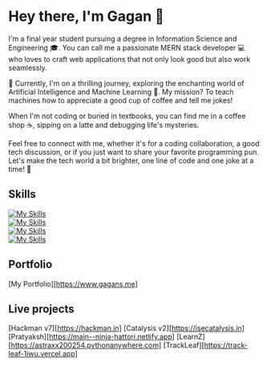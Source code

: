 # Hey there, I'm Gagan 👋


I'm a final year student pursuing a degree in Information Science and Engineering 🎓. You can call me a passionate MERN stack developer 💻 who loves to craft web applications that not only look good but also work seamlessly.

🌱 Currently, I'm on a thrilling journey, exploring the enchanting world of Artificial Intelligence and Machine Learning 🤖. My mission? To teach machines how to appreciate a good cup of coffee and tell me jokes!

When I'm not coding or buried in textbooks, you can find me in a coffee shop ☕, sipping on a latte and debugging life's mysteries.

Feel free to connect with me, whether it's for a coding collaboration, a good tech discussion, or if you just want to share your favorite programming pun. Let's make the tech world a bit brighter, one line of code and one joke at a time! 🚀

## Skills
[![My Skills](https://skillicons.dev/icons?i=java,python,html,js,css&perline=10)](https://skillicons.dev)<br>
[![My Skills](https://skillicons.dev/icons?i=mongo,express,react,nodejs,tailwind,bootstrap,django,flask,&perline=10)](https://skillicons.dev)<br>
[![My Skills](https://skillicons.dev/icons?i=sqlite,mysql,git,jenkins,docker,&perline=10)](https://skillicons.dev)<br>
[![My Skills](https://skillicons.dev/icons?i=vscode,eclipse,postman,netlify,&perline=10)](https://skillicons.dev)<br>

## Portfolio
[My Portfolio][https://www.gagans.me]

## Live projects

[Hackman v7][https://hackman.in]
[Catalysis v2][https://isecatalysis.in]
[Pratyaksh][https://main--ninja-hattori.netlify.app]
[LearnZ][https://astraxx200254.pythonanywhere.com]
[TrackLeaf][https://track-leaf-1iwu.vercel.app]
